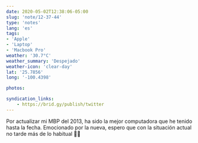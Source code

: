 ```yaml
---
date: 2020-05-02T12:38:06-05:00
slug: 'note/12-37-44'
type: 'notes'
lang: 'es'
tags:
- 'Apple'
- 'Laptop'
- 'Macbook Pro'
weather: '30.7°C'
weather_summary: 'Despejado'
weather-icon: 'clear-day'
lat: '25.7856'
long: '-100.4398'

photos:

syndication_links:
    - https://brid.gy/publish/twitter
---
```

Por actualizar mi MBP del 2013, ha sido la mejor computadora que he tenido hasta la fecha. Emocionado por la nueva, espero que con la situación actual no tarde más de lo habitual 🤞🏼

  